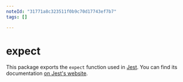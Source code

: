 ```yaml
---
noteId: "31771a8c323511f0b9c70d17743ef7b7"
tags: []

---
```


# expect

This package exports the `expect` function used in [Jest](https://jestjs.io/). You can find its documentation [on Jest's website](https://jestjs.io/docs/expect).
